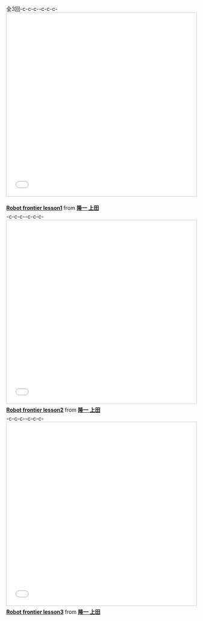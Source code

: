 全3回-c-c-c--c-c-c-<iframe src="//www.slideshare.net/slideshow/embed_code/key/19LRD9eyIAv2zA" width="595" height="485" frameborder="0" marginwidth="0" marginheight="0" scrolling="no" style="border:1px solid #CCC; border-width:1px; margin-bottom:5px; max-width: 100%;" allowfullscreen> </iframe> <div style="margin-bottom:5px"> <strong> <a href="//www.slideshare.net/ryuichiueda/robot-frontier-lesson1" title="Robot frontier lesson1" target="_blank">Robot frontier lesson1</a> </strong> from <strong><a target="_blank" href="https://www.slideshare.net/ryuichiueda">隆一 上田</a></strong> </div>-c-c-c--c-c-c-<iframe src="//www.slideshare.net/slideshow/embed_code/key/9u8SB5x3hkPKcY" width="595" height="485" frameborder="0" marginwidth="0" marginheight="0" scrolling="no" style="border:1px solid #CCC; border-width:1px; margin-bottom:5px; max-width: 100%;" allowfullscreen> </iframe> <div style="margin-bottom:5px"> <strong> <a href="//www.slideshare.net/ryuichiueda/robot-frontier-lesson2" title="Robot frontier lesson2" target="_blank">Robot frontier lesson2</a> </strong> from <strong><a target="_blank" href="https://www.slideshare.net/ryuichiueda">隆一 上田</a></strong> </div>-c-c-c--c-c-c-<iframe src="//www.slideshare.net/slideshow/embed_code/key/jzA8WjVSihzBqe" width="595" height="485" frameborder="0" marginwidth="0" marginheight="0" scrolling="no" style="border:1px solid #CCC; border-width:1px; margin-bottom:5px; max-width: 100%;" allowfullscreen> </iframe> <div style="margin-bottom:5px"> <strong> <a href="//www.slideshare.net/ryuichiueda/robot-frontier-lesson3" title="Robot frontier lesson3" target="_blank">Robot frontier lesson3</a> </strong> from <strong><a target="_blank" href="https://www.slideshare.net/ryuichiueda">隆一 上田</a></strong> </div>
